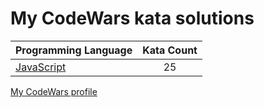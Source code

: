 # My CodeWars kata solutions

|    Programming Language  |    Kata Count  | 
|----------|:-------------:|
| [JavaScript](https://github.com/crabn3bula/programming-problems/tree/master/codewars/javascript) | 25 | 


[My CodeWars profile](https://www.codewars.com/users/crabn3bula)